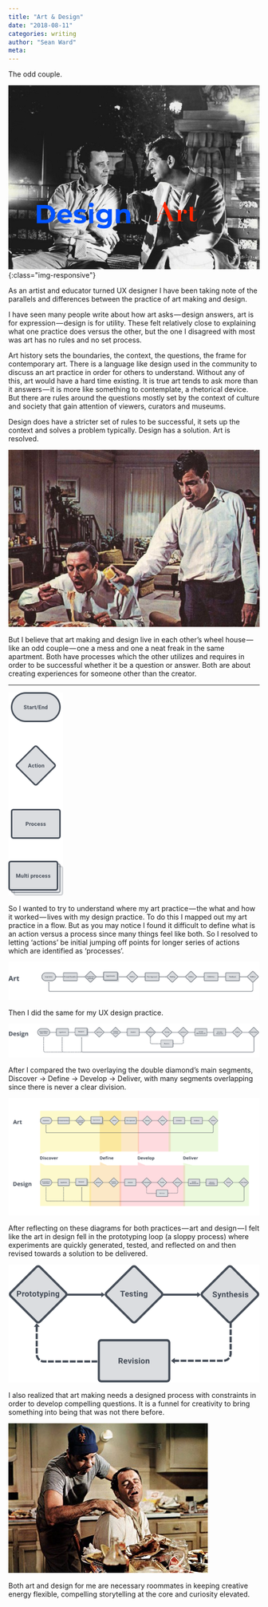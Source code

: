 ```yaml
---
title: "Art & Design"
date: "2018-08-11"
categories: writing
author: "Sean Ward"
meta: 
---
```


The odd couple.

![](/images/3394e-1qu5pid-zficxeuurclgmtw.png "Two men facing each other on a bench"){:class="img-responsive"}

As an artist and educator turned UX designer I have been taking note of the parallels and differences between the practice of art making and design.

I have seen many people write about how art asks — design answers, art is for expression — design is for utility. These felt relatively close to explaining what one practice does versus the other, but the one I disagreed with most was art has no rules and no set process.

Art history sets the boundaries, the context, the questions, the frame for contemporary art. There is a language like design used in the community to discuss an art practice in order for others to understand. Without any of this, art would have a hard time existing. It is true art tends to ask more than it answers — it is more like something to contemplate, a rhetorical device. But there are rules around the questions mostly set by the context of culture and society that gain attention of viewers, curators and museums.

Design does have a stricter set of rules to be successful, it sets up the context and solves a problem typically. Design has a solution. Art is resolved.

![](/images/1_m5E5nIqswQWKJKiuZMMTQ.jpeg)

But I believe that art making and design live in each other’s wheel house — like an odd couple — one a mess and one a neat freak in the same apartment. Both have processes which the other utilizes and requires in order to be successful whether it be a question or answer. Both are about creating experiences for someone other than the creator.

* * *

![](/images/9a786-1sw53re2cqty5bthtjxcpxq.png)

So I wanted to try to understand where my art practice — the what and how it worked — lives with my design practice. To do this I mapped out my art practice in a flow. But as you may notice I found it difficult to define what is an action versus a process since many things feel like both. So I resolved to letting ‘actions’ be initial jumping off points for longer series of actions which are identified as ‘processes’.

![](/images/b5be2-17fnmylkfygm6awrzno5lkg.png)

Then I did the same for my UX design practice.

![](/images/81ef5-1iemfbraorbfzow7tlhujdw.png)

After I compared the two overlaying the double diamond’s main segments, Discover -> Define -> Develop -> Deliver, with many segments overlapping since there is never a clear division.

![](/images/e1807-1dlwkl_ksitl1tndcb_lrdw.png)

After reflecting on these diagrams for both practices — art and design — I felt like the art in design fell in the prototyping loop (a sloppy process) where experiments are quickly generated, tested, and reflected on and then revised towards a solution to be delivered.

![](/images/26fab-19cwrqefl0cr8opnbttkurq.png)

I also realized that art making needs a designed process with constraints in order to develop compelling questions. It is a funnel for creativity to bring something into being that was not there before.

![](/images/1eXI9mZ6JZQRZAvquSIRJTg.jpeg)

Both art and design for me are necessary roommates in keeping creative energy flexible, compelling storytelling at the core and curiosity elevated.
